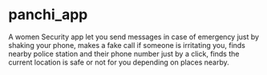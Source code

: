 # panchi_app
A women Security app let you send messages in case of emergency just by shaking your phone,
makes a fake call if someone is irritating you,
finds nearby police station and their phone number just by a click,
finds the current location is safe or not for you depending on places nearby.

